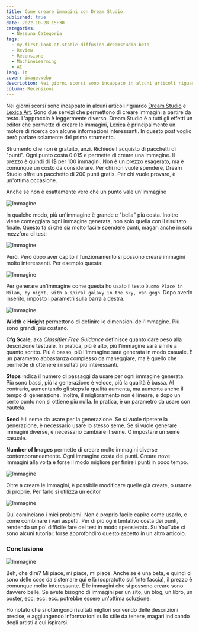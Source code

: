 ```yaml
---
title: Come creare immagini con Dream Studio
published: true
date: 2022-10-28 15:30
categories:
  - Nessuna Categoria
tags:
  - my-first-look-at-stable-diffusion-dreamstudio-beta
  - Review
  - Recensione
  - MachineLearning
  - AI
lang: it
cover: image.webp
description: Nei giorni scorsi sono incappato in alcuni articoli riguardo Dream Studio e Lexica Art. Sono due servizi che permettono di creare immagini a partire da testo. L'approccio è leggermente diverso. Dream Studio è a tutti gli effetti un editor che permette di creare le immagini, Lexica è principalmente un motore di ricerca con alcune informazioni interessanti. In questo post voglio però parlare solamente del primo strumento.
column: Recensioni
---
```


Nei giorni scorsi sono incappato in alcuni articoli riguardo [Dream Studio](https://dreamstudio.ai/) e [Lexica Art](https://lexica.art). Sono due servizi che permettono di creare immagini a partire da testo. L'approccio è leggermente diverso. Dream Studio è a tutti gli effetti un editor che permette di creare le immagini, Lexica è principalmente un motore di ricerca con alcune informazioni interessanti. In questo post voglio però parlare solamente del primo strumento.

Strumento che non è gratuito, anzi. Richiede l'acquisto di pacchetti di "punti". Ogni punto costa 0.01$ e permette di creare una immagine. Il prezzo è quindi di 1$ per 100 immagini. Non è un prezzo esagerato, ma è comunque un costo da considerare. Per chi non vuole spendere, Dream Studio offre un pacchetto di 200 punti gratis. Per chi vuole provare, è un'ottima occasione.

Anche se non è esattamente vero che un punto vale un'immagine

![Immagine](./price.webp)

In qualche modo, più un'immagine è grande e "bella" più costa. Inoltre viene conteggiata ogni immagine generata, non solo quella con il risultato finale. Questo fa sì che sia molto facile spendere punti, magari anche in solo mezz'ora di test:

![Immagine](./100-punti-in-mezzora.webp)

Però. Però dopo aver capito il funzionamento si possono creare immagini molto interessanti. Per esempio questa:

![Immagine](./immagine-bella-01.webp)

Per generare un'immagine come questa ho usato il testo `Duomo Place in Milan, by night, with a spiral galaxy in the sky, van gogh`. Dopo averlo inserito, imposto i parametri sulla barra a destra.

![Immagine](./milano-van-gogh-4ok.webp)

**Width** e **Height** permettono di definire le dimensioni dell'immagine. Più sono grandi, più costano.

**Cfg Scale**, aka _Classifier Free Guidance_ definisce quanto dare peso alla descrizione testuale. In pratica, più è alto, più l'immagine sarà simile a quanto scritto. Più è basso, più l'immagine sarà generata in modo casuale. È un parametro abbastanza complesso da maneggiare, ma è quello che permette di ottenere i risultati più interessanti.

**Steps** indica il numero di passaggi da usare per ogni immagine generata. Più sono bassi, più la generazione è veloce, più la qualità è bassa. Al contrario, aumentando gli steps la qualità aumenta, ma aumenta anche il tempo di generazione. Inoltre, il miglioramento non è lineare, e dopo un certo punto non si ottiene più nulla. In pratica, è un parametro da usare con cautela.

**Seed** è il seme da usare per la generazione. Se si vuole ripetere la generazione, è necessario usare lo stesso seme. Se si vuole generare immagini diverse, è necessario cambiare il seme. O impostare un seme casuale.

**Number of Images** permette di creare molte immagini diverse contemporaneamente. Ogni immagine costa dei punti. Creare nove immagini alla volta è forse il modo migliore per finire i punti in poco tempo.

![Immagine](./9-images.webp)

Oltre a creare le immagini, è possibile modificare quelle già create, o usarne di proprie. Per farlo si utilizza un editor

![Immagine](./04-redream-milano.webp)

Qui cominciano i miei problemi. Non è proprio facile capire come usarlo, e come combinare i vari aspetti. Per di più ogni tentativo costa dei punti, rendendo un po' difficile fare dei test in modo spensierato. Su YouTube ci sono alcuni tutorial: forse approfondirò questo aspetto in un altro articolo.

### Conclusione

![Immagine](./milano-by-night.webp)

Beh, che dire? Mi piace, mi piace, mi piace. Anche se è una beta, e quindi ci sono delle cose da sistemare qui e là (sopratutto sull'interfaccia), il prezzo è comunque molto interessante. E le immagini che si possono creare sono davvero belle. Se avete bisogno di immagini per un sito, un blog, un libro, un poster, ecc. ecc. ecc. potrebbe essere un'ottima soluzione.

Ho notato che si ottengono risultati migliori scrivendo delle descrizioni precise, e aggiungendo informazioni sullo stile da tenere, magari indicando degli artisti a cui ispirarsi.
